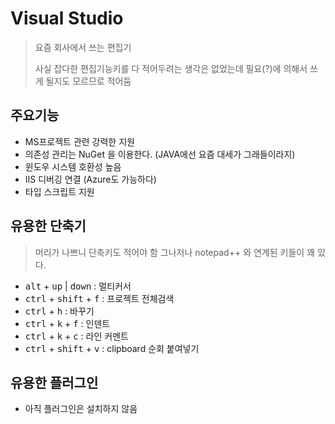# Visual Studio

>요즘 회사에서 쓰는 편집기
>
>사실 잡다한 편집기능키를 다 적어두려는 생각은 없었는데 필요(?)에 의해서 쓰게 될지도 모르므로 적어둠

## 주요기능

- MS프로젝트 관련 강력한 지원
- 의존성 관리는 NuGet 을 이용한다. (JAVA에선 요즘 대세가 그래들이라지)
- 윈도우 시스템 호환성 높음
- IIS 디버깅 연결 (Azure도 가능하다)
- 타입 스크립트 지원

## 유용한 단축기

>머리가 나쁘니 단축키도 적어야 함 그나저나 notepad++ 와 연계된 키들이 꽤 있다.

<!-- markdownlint-disable MD033 -->

- <kbd>alt</kbd>  + <kbd>up</kbd> | <kbd>down</kbd> : 멀티커서
- <kbd>ctrl</kbd> + <kbd>shift</kbd> + <kbd>f</kbd> : 프로젝트 전체검색
- <kbd>ctrl</kbd> + <kbd>h</kbd>  : 바꾸기
- <kbd>ctrl</kbd> + <kbd>k</kbd> + <kbd>f</kbd>  : 인덴트
- <kbd>ctrl</kbd> + <kbd>k</kbd> + <kbd>c</kbd>  : 라인 커멘트
- <kbd>ctrl</kbd> + <kbd>shift</kbd> + <kbd>v</kbd>  : clipboard 순회 붙여넣기

## 유용한 플러그인

- 아직 플러그인은 설치하지 않음